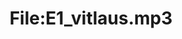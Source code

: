 ---
title: File:E1_vitlaus.mp3
recording of: vitlaus
reading speed: slow
speaker: E
license: CC0
---